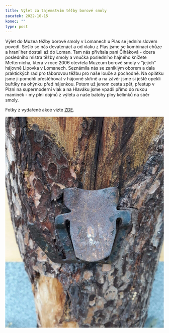 ```yaml
---
title: Výlet za tajemstvím těžby borové smoly
zacatek: 2022-10-15
konec: ""
type: post
---
```

Výlet do Muzea těžby borové smoly v Lomanech u Plas se jedním slovem povedl. Sešlo se nás devatenáct a od vlaku z Plas jsme se kombinací chůze a hraní her dostali až do Loman. Tam nás přivítala paní Čiháková - dcera posledního mistra těžby smoly a vnučka posledního hajného knížete Metternicha, která v roce 2006 otevřela Muzeum borové smoly v "jejich" hájovně Lipovka v Lomanech. Seznámila nás se zaniklým oborem a dala praktických rad pro táborovou těžbu pro naše louče a pochodně. Na oplátku jsme ji pomohli přestěhovat v hájovně skříně a na závěr jsme si ještě opekli buřtíky na ohýnku před hájenkou. Potom už jenom cesta zpět, přestup v Plzni na supermoderní vlak a na Hlaváku jsme vpadli přímo do rukou maminek - my plni dojmů z výletu a naše batohy plny kelímků na sběr smoly.

F﻿otky z vydařené akce vizte [ZDE](https://eu.zonerama.com/vlci-keblany/1303470?secret=R29V8G02MMYv0gPl94klH1g49&count=46).

![](smola.jpg)
